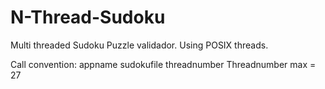 # N-Thread-Sudoku
Multi threaded Sudoku Puzzle validador. 
Using POSIX threads.

Call convention: appname sudokufile threadnumber
Threadnumber max = 27
